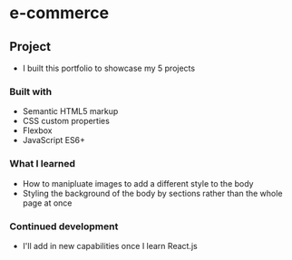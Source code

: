 # e-commerce

## Project
- I built this portfolio to showcase my 5 projects

### Built with

- Semantic HTML5 markup
- CSS custom properties
- Flexbox
- JavaScript ES6+

### What I learned

- How to manipluate images to add a different style to the body
- Styling the background of the body by sections rather than the whole page at once

### Continued development

- I'll add in new capabilities once I learn React.js
